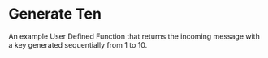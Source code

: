 # Generate Ten

An example User Defined Function that returns the incoming message with a key generated sequentially from 1 to 10.
